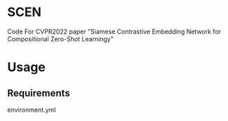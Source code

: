 # SCEN
Code For CVPR2022 paper "Siamese Contrastive Embedding Network for Compositional Zero-Shot Learningy"

# Usage
## **Requirements**<br>
environment.yml
